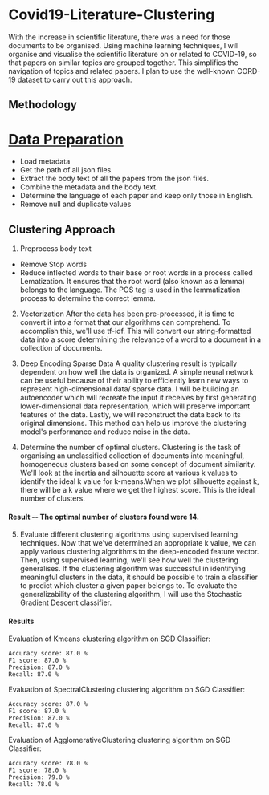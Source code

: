 # Covid19-Literature-Clustering

With the increase in scientific literature, there was a need for those documents to be organised. Using machine learning techniques, I will organise and visualise the scientific literature on or related to COVID-19, so that papers on similar topics are grouped together. This simplifies the navigation of topics and related papers. I plan to use the well-known CORD-19 dataset to carry out this approach.

## Methodology 
# [Data Preparation](https://github.com/raofida75/Covid19-Literature-Clustering/blob/master/Data%20Preparation.ipynb)
- Load metadata
- Get the path of all json files.
- Extract the body text of all the papers from the json files.
- Combine the metadata and the body text.
- Determine the language of each paper and keep only those in English.
- Remove null and duplicate values

## Clustering Approach
1. Preprocess body text
- Remove Stop words
- Reduce inflected words to their base or root words in a process called Lematization.  It ensures that the root word (also known as a lemma) belongs to the language. The POS tag is used in the lemmatization process to determine the correct lemma.

2. Vectorization
After the data has been pre-processed, it is time to convert it into a format that our algorithms can comprehend. To accomplish this, we'll use tf-idf. This will convert our string-formatted data into a score determining the relevance of a word to a document in a collection of documents.

3. Deep Encoding Sparse Data
A quality clustering result is typically dependent on how well the data is organized. A simple neural network can be useful because of their ability to efficiently learn new ways to represent high-dimensional data/ sparse data.
I will be building an autoencoder which will recreate the input it receives by first generating lower-dimensional data representation, which will preserve important features of the data. Lastly, we will reconstruct the data back to its original dimensions. This method can help us improve the clustering model's performance and reduce noise in the data.

4. Determine the number of optimal clusters.
Clustering is the task of organising an unclassified collection of documents into meaningful, homogeneous clusters based on some concept of document similarity. We'll look at the inertia and silhouette score at various k values to identify the ideal k value for k-means.When we plot silhouette against k, there will be a k value where we get the highest score. This is the ideal number of clusters.

#### Result -- The optimal number of clusters found were 14. 

5. Evaluate different clustering algorithms using supervised learning techniques.
Now that we've determined an appropriate k value, we can apply various clustering algorithms to the deep-encoded feature vector. Then, using supervised learning, we'll see how well the clustering generalises. If the clustering algorithm was successful in identifying meaningful clusters in the data, it should be possible to train a classifier to predict which cluster a given paper belongs to. To evaluate the generalizability of the clustering algorithm, I will use the Stochastic Gradient Descent classifier.
#### Results 
Evaluation of Kmeans clustering algorithm on SGD Classifier: 

	Accuracy score: 87.0 % 
	F1 score: 87.0 %
	Precision: 87.0 % 
	Recall: 87.0 %


Evaluation of SpectralClustering clustering algorithm on SGD Classifier: 

	Accuracy score: 87.0 % 
	F1 score: 87.0 %
	Precision: 87.0 % 
	Recall: 87.0 %


Evaluation of AgglomerativeClustering clustering algorithm on SGD Classifier: 

	Accuracy score: 78.0 % 
	F1 score: 78.0 %
	Precision: 79.0 % 
	Recall: 78.0 %
